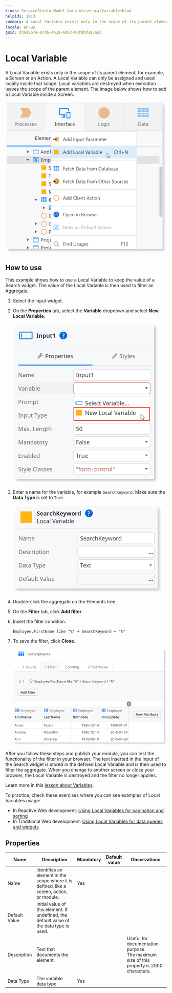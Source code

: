 ```yaml
---
kinds: ServiceStudio.Model.Variables+LocalVariable+Kind
helpids: 1013
summary: A Local Variable exists only in the scope of its parent element.
locale: en-us
guid: d36d267e-97d6-4a18-ad83-08f8bd1e76a3
---
```


# Local Variable


A Local Variable exists only in the scope of its parent element, for example, a Screen or an Action. A Local Variable can only be assigned and used locally inside that scope. Local variables are destroyed when execution leaves the scope of the parent element. The image below shows how to add a Local Variable inside a Screen.  

![Adding a new Local Variable to a Screen](<images/add-local-variable-ss.png>)

## How to use

This example shows how to use a Local Variable to keep the value of a Search widget. The value of the Local Variable is then used to filter an Aggregate. 

1. Select the Input widget.

1. On the **Properties** tab, select the **Variable** dropdown and select **New Local Variable**.

    ![Adding a new Local Variable to an Input](<images/local-variable-ss.png>)

1. Enter a name for the variable, for example `SearchKeyword`. Make sure the **Data Type** is set to `Text`.

    ![Entering the name for the Local Variable](<images/variable-searchkeyword-ss.png>)

1. Double-click the aggregate on the Elements tree.

1. On the **Filter** tab, click **Add filter**.

1. Insert the filter condition. 

    ```
    Employee.FirstName like "%" + SearchKeyword + "%"
    ```


1. To save the filter, click **Close**. 

    ![Aggregate with a filter that uses the SearchKeyword Variable to filter the results](<images/filtered-aggregate-ss.png>) 

After you follow these steps and publish your module, you can test the functionality of the filter in your browser. The text inserted in the Input of the Search widget is stored in the defined Local Variable and is then used to filter the aggregate. When you change to another screen or close your browser, the Local Variable is destroyed and the filter no longer applies.   

Learn more in this [lesson about Variables](https://www.outsystems.com/training/lesson/2069/variables?LearningPathId=18).  

To practice, check these exercises where you can see examples of Local Variables usage:  

* In Reactive Web development: [Using Local Variables for pagination and sorting](https://www.outsystems.com/training/lesson/2045/pagination-and-sorting-exercise?LearningPathId=18)  
* In Traditional Web development: [Using Local Variables for data queries and widgets](https://www.outsystems.com/training/lesson/1766/data-queries-and-widgets-ii-exercise?LearningPathId=2)  

## Properties

<table markdown="1">
<thead>
<tr>
<th>Name</th>
<th>Description</th>
<th>Mandatory</th>
<th>Default value</th>
<th>Observations</th>
</tr>
</thead>
<tbody>
<tr>
<td title="Name">Name</td>
<td>Identifies an element in the scope where it is defined, like a screen, action, or module.</td>
<td>Yes</td>
<td></td>
<td></td>
</tr>
<tr>
<td title="Default Value">Default Value</td>
<td>Initial value of this element. If undefined, the default value of the data type is used.</td>
<td></td>
<td></td>
<td></td>
</tr>
<tr>
<td title="Description">Description</td>
<td>Text that documents the element.</td>
<td></td>
<td></td>
<td>Useful for documentation purpose.<br/>The maximum size of this property is 2000 characters.</td>
</tr>
<tr>
<td title="Data Type">Data Type</td>
<td>The variable data type.</td>
<td>Yes</td>
<td></td>
<td></td>
</tr>
</tbody>
</table>

